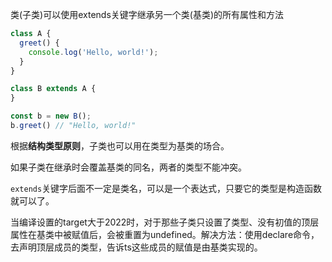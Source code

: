 类(子类)可以使用extends关键字继承另一个类(基类)的所有属性和方法

```typescript
class A {
  greet() {
    console.log('Hello, world!');
  }
}

class B extends A {
}

const b = new B();
b.greet() // "Hello, world!"
```

根据**结构类型原则**，子类也可以用在类型为基类的场合。

如果子类在继承时会覆盖基类的同名，两者的类型不能冲突。

`extends`关键字后面不一定是类名，可以是一个表达式，只要它的类型是构造函数就可以了。

当编译设置的target大于2022时，对于那些子类只设置了类型、没有初值的顶层属性在基类中被赋值后，会被重置为undefined。解决方法：使用declare命令，去声明顶层成员的类型，告诉ts这些成员的赋值是由基类实现的。



